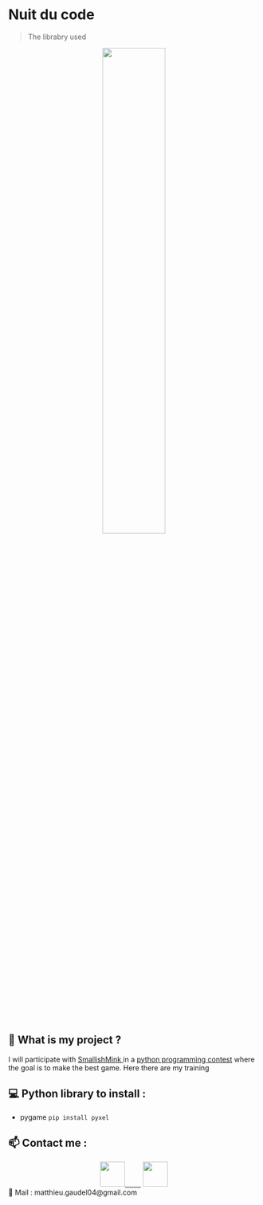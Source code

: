 # Nuit du code
> The librabry used

<p align = "center">
  <img src="https://github.com/kitao/pyxel/blob/main/doc/images/pyxel_logo_152x64.png" width = 50% >
</p>

## 🚀 What is my project ?
I will participate with <a href = "https://github.com/SmallishMink34"> SmallishMink </a> in a <a href = "https://www.nuitducode.net/">python programming contest</a> where the goal is to make the best game.
Here there are my training

## 💻 Python library to install :

* pygame `pip install pyxel`

## :mailbox: Contact me :
<div align="center">
<a href="https://instagram.com/matth_gdl/"><img src="https://github.com/MMMatth/MMMatth/blob/main/img/instagram.png" width="50px">&nbsp;&nbsp;&nbsp;&nbsp;&nbsp;&nbsp;&nbsp;&nbsp;</a>
<a href="https://github.com/MMMatth"><img src="https://github.com/MMMatth/MMMatth/blob/main/img/github.png" width="50px"></a>
</div>
📧 Mail : matthieu.gaudel04@gmail.com
